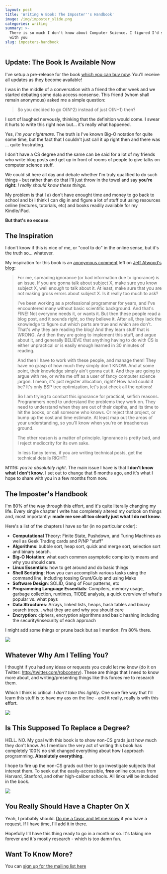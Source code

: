 ```yaml
---
layout: post
title: 'Writing A Book: The Imposter''s Handbook'
image: /img/imposter_slide.png
categories: writing
summary: >-
  There is so much I don't know about Computer Science. I figured I'd share that
  with you
slug: imposters-handbook
---
```


## Update: The Book Is Available Now

I've setup a pre-release for the book [which you can buy now](http://bigmachine.io/products/the-imposters-handbook?utm_source=conery&utm_medium=blog&utm_campaign=announcement%20post). You'll receive all updates as they become available!

I was in the middle of a conversation with a friend the other week and we started debating some data access nonsense. This friend (whom shall remain anonymous) asked me a simple question:

> So you decided to go O(N^2) instead of just O(N+1) then?

I sort of laughed nervously, thinking that the definition would come. I swear it hurts to write this right now but... it's really what happened.

Yes, _I'm your nightmare_. The truth is I've known Big-O notation for quite some time, but the fact that I couldn't just call it up right then and there was ... quite frustrating.

I don't have a CS degree and the same can be said for a lot of my friends who write blog posts and get up in front of rooms of people to give talks on computer science stuff.

We could sit here all day and debate whether I'm truly qualified to do such things - but rather than do that I'll just throw in the towel and say **you're right**: _I really should know these things_.

My problem is that I a) don't have enought time and money to go back to school and b) I think I can dig in and figure a lot of stuff out using resources online (lectures, tutorials, etc) and books readily available for my Kindle/iPad.

**But that's no excuse**.

## The Inspiration

I don't know if this is nice of me, or "cool to do" in the online sense, but it's the truth so... whatever.

My inspiration for this book is an [anonymous comment](https://discourse.codinghorror.com/t/your-favorite-np-complete-cheat/256/10) left on [Jeff Atwood's blog](https://blog.codinghorror.com/your-favorite-np-complete-cheat/):

<blockquote>
<p>
For me, spreading ignorance (or bad information due to ignorance) is an issue.  If you are gonna talk about subject X, make sure you know subject X, well enough to talk about it. At least, make sure that you are not making gross errors about subject X. Is it really too much to ask?
</p>
<p>
I've been working as a professional programmer for years, and I've encountered many without basic scientific background. And that's FINE! Not everyone needs it, or wants it. But then these people read a blog post, and it sounds right, so they believe it. After all, they lack the knowledge to figure out which parts are true and which are don't. That's why they are reading the blog!
And they learn stuff that is WRONG. And then they are going to implement this stuff, and argue about it, and generally BELIEVE that anything having to do with CS is either unpractical or is easily enough learned in 30 minutes of reading.
</p>
<p>
And then I have to work with these people, and manage them! They have no grasp of how much they simply don't KNOW. And at some point, their knowledge simply ain't gonna cut it. And they are going to argue with me, or write me off as a user of fancy computer science jargon. I mean, it's just register allocation, right? How hard could it be? It's only BSP tree optimization, let's just check all the options!
</p>
<p>
So I am trying to combat this ignorance for practical, selfish reasons. Programmers need to understand the problems they work on. They need to understand when they are out of their depths, and its time to hit the books, or call someone who knows. Or reject that project, or bump up the cost and time estimate. At least map out the areas of your understanding, so you'll know when you're on treacherous ground.
</p>
<p>
The other reason is a matter of principle. Ignorance is pretty bad, and I reject mediocrity for its own sake.
</p>
<p>
In less fancy terms, if you are writing technical posts, get the technical details RIGHT!
</p>
</blockquote>

M1116: _you're absolutely right_. The main issue I have is that **I don't know what I don't know**. I set out to change that 6 months ago, and it's what I hope to share with you in a few months from now.

## The Imposter's Handbook

I'm 80% of the way through this effort, and it's quite literally changing my life. Every single chapter I write has completely altered my outlook on things and, most importantly: **made me see all too clearly just what I do not know**.

Here's a list of the chapters I have so far (in no particular order):

- **Computational** Theory: Finite State, Pushdown, and Turing Machines as well as Geek Trading cards and P/NP "stuff"
- **Algorithms**: bubble sort, heap sort, quick and merge sort, selection sort and binary search.
- **Big-O Notation**: what each common asymptotic complexity means and why you should care.
- **Linux Essentials**: how to get around and do basic things
- **Shell Scripting**: How you can accomplish various tasks using the command line, including tossing Grunt/Gulp and using Make
- **Software Design**: SOLID, Gang of Four patterns, etc
- **Programming Language Essentials**: Compilers, memory usage, garbage collection, runtimes, TIOBE analysis, a quick overview of what's popular vs. what pays
- **Data Structures**: Arrays, linked lists, heaps, hash tables and binary search trees... what they are and why you should care
- **Encryption**: ciphers, encryption algorithms and basic hashing including the security/insecurity of each approach

I might add some things or prune back but as I mention: I'm 80% there.

![](https://blog.bigmachine.io/img/imp_1.png)

## Whatever Why Am I Telling You?

I thought if you had any ideas or requests you could let me know (do it on Twitter: http://twitter.com/robconery). These are things that I need to know more about, and writing/presenting things like this forces me to research them.

Which I think is critical: _I don't take this lightly_. One sure fire way that I'll learn this stuff is to have my ass on the line - and it really, really is with this effort.

![](https://blog.bigmachine.io/img/imp_2.png)

## Is This Supposed To Replace a Degree?

HELL. NO. My goal with this book is to show non-CS grads just how much they don't know. As I mention: the very act of writing this book has completely 100% no shit changed everything about how I approach programming. **Absolutely everything**.

I hope to fire up the non-CS grads out ther to go investigate subjects that interest them. To seek out the easily-accessible, **free** online courses from Harvard, Stanford, and other high-caliber schools. All links will be included in the book.

![](https://blog.bigmachine.io/img/imp_3.png)

## You Really Should Have a Chapter On X

Yeah, I probably should. [Do me a favor and let me know](http://twitter.com/robconery) if you have a request. If I have time, I'll add it in there.

Hopefully I'll have this thing ready to go in a month or so. It's taking me forever and it's mostly research - which is too damn fun.

## Want To Know More?

You can [sign up for the mailing list here](https://www.getdrip.com/forms/96263307/submissions/new)
